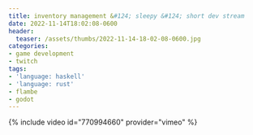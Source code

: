 ```yaml
---
title: inventory management &#124; sleepy &#124; short dev stream
date: 2022-11-14T18:02:08-0600
header:
  teaser: /assets/thumbs/2022-11-14-18-02-08-0600.jpg
categories:
- game development
- twitch
tags:
- 'language: haskell'
- 'language: rust'
- flambe
- godot
---
```

{% include video id="770994660" provider="vimeo" %}
